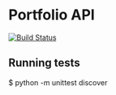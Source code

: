 # Portfolio API
[![Build Status](https://travis-ci.org/narhen/portfolio-api.svg?branch=master)](https://travis-ci.org/narhen/portfolio-api)


## Running tests
$ python -m unittest discover
